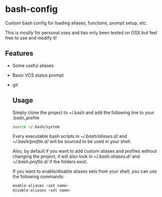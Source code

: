 bash-config
===========

Custom bash config for loading aliases, functions, prompt setup, etc.

This is mostly for personal uses and has only been tested on OSX but feel free to use and modify it!


Features
--------

* Some useful aliases
* Basic VCS status prompt
 * git

   Usage
   -----

   Simply clone the project to ~/.bash and add the following line to your .bash_profile

   ```bash
   source ~/.bash/system
   ```

   Every executable bash scripts in *~/.bash/aliases.d/* and *~/.bash/profile.d/* will be sourced to be used in your shell.

   Also, by default if you want to add custom aliases and profiles without changing the project, it will also look in
   *~/.bash.aliases.d/* and *~/.bash.profile.d/* if the folders exist.

   If you want to enable/disable aliases sets from your shell, you can use the following commands:

   ```bash
   enable-aliases <set name>
   disable-aliases <set name>
   ```
 
